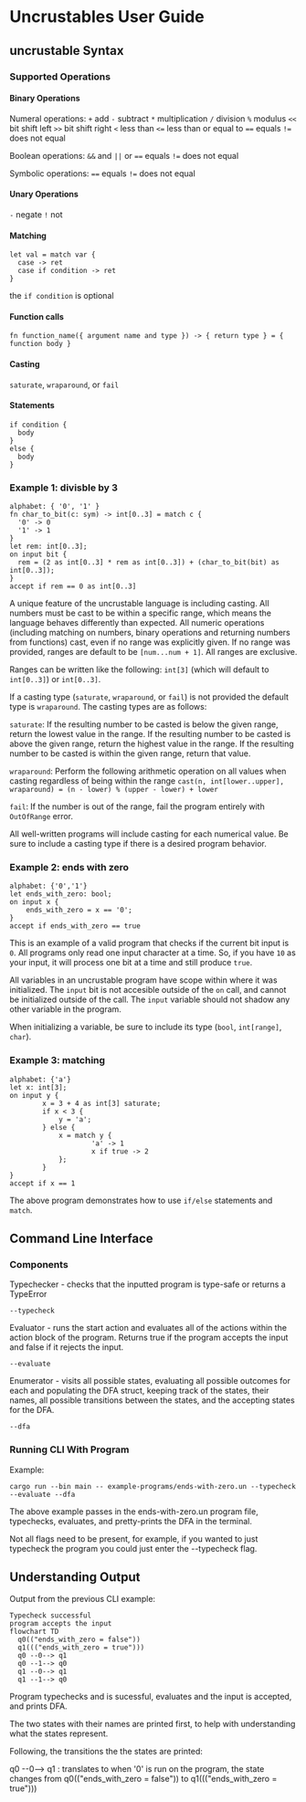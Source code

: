 # Uncrustables User Guide

## uncrustable Syntax

### Supported Operations

#### Binary Operations

Numeral operations:
```+``` add
```-``` subtract
```*``` multiplication
```/``` division
```%``` modulus
```<<``` bit shift left
```>>``` bit shift right
```<``` less than
```<=``` less than or equal to
```==``` equals
```!=``` does not equal

Boolean operations:
```&&``` and
```||``` or
```==``` equals
```!=``` does not equal

Symbolic operations:
```==``` equals
```!=``` does not equal

#### Unary Operations
```-``` negate
```!``` not

#### Matching

```
let val = match var {
  case -> ret
  case if condition -> ret
}
```
the ```if condition``` is optional

#### Function calls

```fn function_name({ argument name and type }) -> { return type } = { function body }```

#### Casting
```saturate```, ```wraparound```, or ```fail```

#### Statements
```
if condition {
  body
}
else {
  body
}
```

### Example 1: divisble by 3

```
alphabet: { '0', '1' }
fn char_to_bit(c: sym) -> int[0..3] = match c {
  '0' -> 0
  '1' -> 1
}
let rem: int[0..3];
on input bit {
  rem = (2 as int[0..3] * rem as int[0..3]) + (char_to_bit(bit) as int[0..3]);
}
accept if rem == 0 as int[0..3]
```
A unique feature of the uncrustable language is including casting. All numbers must be cast to be within a specific range, which means the language behaves differently than expected. All numeric operations (including matching on numbers, binary operations and returning numbers from functions) cast, even if no range was explicitly given. If no range was provided, ranges are default to be ```[num...num + 1]```. All ranges are exclusive.

Ranges can be written like the following: ```int[3]``` (which will default to ```int[0..3]```) or ```int[0..3]```.

If a casting type (```saturate```, ```wraparound```, or ```fail```) is not provided the default type is ```wraparound```. The casting types are as follows:

```saturate```: If the resulting number to be casted is below the given range, return the lowest value in the range. If the resulting number to be casted is above the given range, return the highest value in the range. If the resulting number to be casted is within the given range, return that value.

```wraparound```: Perform the following arithmetic operation on all values when casting regardless of being within the range
```cast(n, int[lower..upper], wraparound) = (n - lower) % (upper - lower) + lower```

```fail```: If the number is out of the range, fail the program entirely with ```OutOfRange``` error.

All well-written programs will include casting for each numerical value. Be sure to include a casting type if there is a desired program behavior.

### Example 2: ends with zero

```
alphabet: {'0','1'}
let ends_with_zero: bool;
on input x {
    ends_with_zero = x == '0';
}
accept if ends_with_zero == true
```
This is an example of a valid program that checks if the current bit input is ```0```. All programs only read one input character at a time. So, if you have ```10``` as your input, it will process one bit at a time and still produce ```true```.

All variables in an uncrustable program have scope within where it was initialized. The ```input``` bit is not accesible outside of the ```on``` call, and cannot be initialized outside of the call. The ```input``` variable should not shadow any other variable in the program.

When initializing a variable, be sure to include its type (```bool```, ```int[range]```, ```char```).

### Example 3: matching

```
alphabet: {'a'}
let x: int[3];
on input y {
        x = 3 + 4 as int[3] saturate;
        if x < 3 {
            y = 'a';
        } else {
            x = match y {
                    'a' -> 1
                    x if true -> 2
            };
        }
}
accept if x == 1
```
The above program demonstrates how to use ```if/else``` statements and ```match```.

## Command Line Interface

### Components

Typechecker -  checks that the inputted program is type-safe or returns a TypeError
```
--typecheck
```
Evaluator -  runs the start action and evaluates all of the actions within the action 
block of the program. Returns true if the program accepts the input and false if it 
rejects the input.
```
--evaluate
```
Enumerator - visits all possible states, evaluating all possible outcomes for each 
and populating the DFA struct, keeping track of the states, their names, all possible 
transitions between the states, and the accepting states for the DFA.
```
--dfa
```

### Running CLI With Program

Example:
```
cargo run --bin main -- example-programs/ends-with-zero.un --typecheck --evaluate --dfa
```
The above example passes in the ends-with-zero.un program file, typechecks, evaluates,
and pretty-prints the DFA in the terminal.

Not all flags need to be present, for example, if you wanted to just typecheck the 
program you could just enter the --typecheck flag.

## Understanding Output

Output from the previous CLI example:
```
Typecheck successful
program accepts the input
flowchart TD
  q0(("ends_with_zero = false"))
  q1((("ends_with_zero = true")))
  q0 --0--> q1
  q0 --1--> q0
  q1 --0--> q1
  q1 --1--> q0
```
Program typechecks and is sucessful, evaluates and the input is accepted, and prints DFA.

The two states with their names are printed first, to help with understanding what the 
states represent.

Following, the transitions the the states are printed:

q0 --0--> q1 : translates to when '0' is run on the program, the state changes from q0(("ends_with_zero = false")) to q1((("ends_with_zero = true")))






